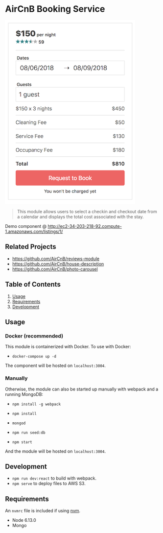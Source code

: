 # AirCnB Booking Service

![screenshot](./assets/screenshot.png)

> This module allows users to select a checkin and checkout date from a calendar and displays the total cost associated with the stay.

Demo component @ http://ec2-34-203-218-92.compute-1.amazonaws.com/listings/1/

## Related Projects

  - https://github.com/AirCnB/reviews-module
  - https://github.com/AirCnB/house-description
  - https://github.com/AirCnB/photo-carousel

## Table of Contents

1. [Usage](#Usage)
1. [Requirements](#requirements)
1. [Development](#development)

## Usage

### Docker (recommended)

This module is containerized with Docker. To use with Docker:
- `docker-compose up -d`

The component will be hosted on `localhost:3004`.

### Manually

Otherwise, the module can also be started up manually with webpack and a running MongoDB:

- `npm install -g webpack`
- `npm install`

- `mongod`

- `npm run seed:db`
- `npm start`

And the module will be hosted on `localhost:3004`.

## Development

- `npm run dev:react` to build with webpack.
- `npm serve` to deploy files to AWS S3.

## Requirements

An `nvmrc` file is included if using [nvm](https://github.com/creationix/nvm).

- Node 6.13.0
- Mongo

